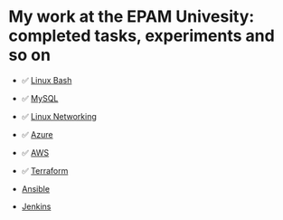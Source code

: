 # My work at the EPAM Univesity: completed tasks, experiments and so on
- ✅ [Linux Bash](./linux_bash/README.md)
- ✅ [MySQL](./mysql/README.md)
- ✅ [Linux Networking](./linux_network/README.md)

- ✅ [Azure](./azure/README.md)
- ✅ [AWS](./aws/README.md)

- ✅ [Terraform](./linux_network/README.md)
- [Ansible](./ansible/README.md)
- [Jenkins](./jenkins/README.md)